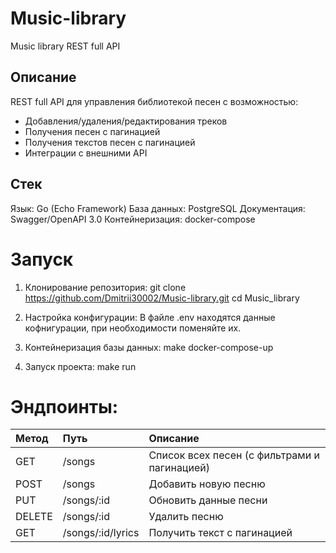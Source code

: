 # Music-library
Music library REST full API

## Описание
REST full API для управления библиотекой песен с возможностью:
- Добавления/удаления/редактирования треков
- Получения песен с пагинацией
- Получения текстов песен с пагинацией
- Интеграции с внешними API

## Стек
Язык: Go (Echo Framework)
База данных: PostgreSQL
Документация: Swagger/OpenAPI 3.0
Контейнеризация: docker-compose

# Запуск
1. Клонирование репозитория:
git clone https://github.com/Dmitrii30002/Music-library.git
cd Music_library

2. Настройка конфигурации:
В файле .env находятся данные кофнигурации, при необходимости поменяйте их.

3. Контейнеризация базы данных:
make docker-compose-up

4. Запуск проекта:
make run

# Эндпоинты:

|Метод	    |Путь	              |Описание                                    |
|:----------|:------------------|:-------------------------------------------|
|GET	      |/songs	            |Список всех песен (с фильтрами и пагинацией)|
|POST	      |/songs	            |Добавить новую песню                        |
|PUT	      |/songs/:id	        |Обновить данные песни                       |
|DELETE	    |/songs/:id	        |Удалить песню                               |
|GET	      |/songs/:id/lyrics	|Получить текст с пагинацией                 |

